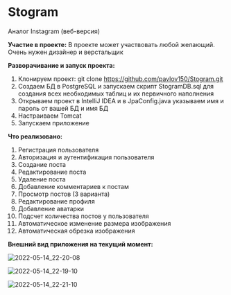 # Stogram
Аналог Instagram (веб-версия)

**Участие в проекте:**
В проекте может участвовать любой желающий. Очень нужен дизайнер и верстальщик

**Разворачивание и запуск проекта:**
1. Клонируем проект: git clone https://github.com/pavlov150/Stogram.git
2. Создаем БД в PostgreSQL и запускаем скрипт StogramDB.sql для создания всех необходимых таблиц и их первичного наполнения
3. Открываем проект в IntelliJ IDEA и в JpaConfig.java указываем имя и пароль от вашей БД и имя БД
4. Настраиваем Tomcat
5. Запускаем приложение

**Что реализовано:**
1. Регистрация пользователя
2. Авторизация и аутентификация пользователя
3. Создание поста
4. Редактирование поста
5. Удаление поста
6. Добавление комментариев к постам
7. Просмотр постов (3 варианта)
8. Редактирование профиля
9. Добавление аватарки
10. Подсчет количества постов у пользователя
11. Автоматическое изменение размера изображения
12. Автоматическая обрезка изображения

**Внешний вид приложения на текущий момент:**

![2022-05-14_22-20-08](https://user-images.githubusercontent.com/15989675/168445639-d471c2f4-d616-44b6-8aea-c1ce368c54b7.jpg)

![2022-05-14_22-19-10](https://user-images.githubusercontent.com/15989675/168445642-2bce1d08-5712-4a3a-8ddf-8d2249695a90.jpg)

![2022-05-14_22-21-10](https://user-images.githubusercontent.com/15989675/168445648-4c0690a6-119a-4970-a6ab-ac949a744759.jpg)

